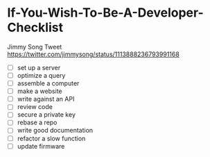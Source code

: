 # If-You-Wish-To-Be-A-Developer-Checklist
Jimmy Song Tweet https://twitter.com/jimmysong/status/1113888236793991168

- [ ] set up a server
- [ ] optimize a query
- [ ] assemble a computer
- [ ] make a website
- [ ] write against an API
- [ ] review code
- [ ] secure a private key
- [ ] rebase a repo
- [ ] write good documentation
- [ ] refactor a slow function
- [ ] update firmware
